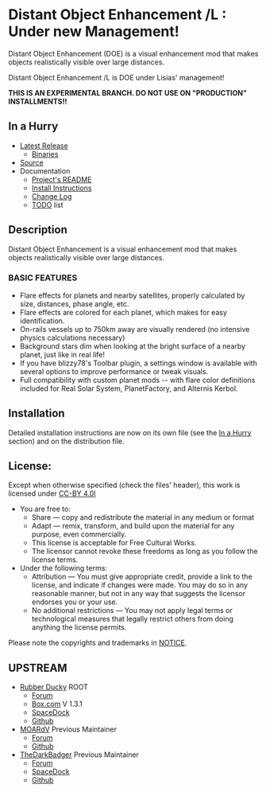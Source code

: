 # Distant Object Enhancement /L : Under new Management!

Distant Object Enhancement (DOE) is a visual enhancement mod that makes objects realistically visible over large distances.

Distant Object Enhancement /L is DOE under Lisias' management!

**THIS IS AN EXPERIMENTAL BRANCH. DO NOT USE ON "PRODUCTION" INSTALLMENTS!!**


## In a Hurry

* [Latest Release](https://github.com/net-lisias-ksp/DistantObject/releases)
	+ [Binaries](https://github.com/net-lisias-ksp/DistantObject/tree/Archive)
* [Source](https://github.com/net-lisias-ksp/DistantObject)
* Documentation
	+ [Project's README](https://github.com/net-lisias-ksp/DistantObject/blob/master/README.md)
	+ [Install Instructions](https://github.com/net-lisias-ksp/DistantObject/blob/master/INSTALL.md)
	+ [Change Log](./CHANGE_LOG.md)
	+ [TODO](./TODO.md) list


## Description

Distant Object Enhancement is a visual enhancement mod that makes objects realistically visible over large distances.

### BASIC FEATURES

* Flare effects for planets and nearby satellites, properly calculated by size, distances, phase angle, etc.
* Flare effects are colored for each planet, which makes for easy identification.
* On-rails vessels up to 750km away are visually rendered (no intensive physics calculations necessary)
* Background stars dim when looking at the bright surface of a nearby planet, just like in real life!
* If you have blizzy78's Toolbar plugin, a settings window is available with several options to improve performance or tweak visuals.
* Full compatibility with custom planet mods -- with flare color definitions included for Real Solar System, PlanetFactory, and Alternis Kerbol.


## Installation

Detailed installation instructions are now on its own file (see the [In a Hurry](#in-a-hurry) section) and on the distribution file.

## License:

Except when otherwise specified (check the files' header), this work is licensed under [CC-BY 4.0I](https://creativecommons.org/licenses/by/4.0/)

* You are free to:
	+ Share — copy and redistribute the material in any medium or format
	+ Adapt — remix, transform, and build upon the material for any purpose, even commercially.
	+ This license is acceptable for Free Cultural Works.
	+ The licensor cannot revoke these freedoms as long as you follow the license terms.
* Under the following terms:
	+ Attribution — You must give appropriate credit, provide a link to the license, and indicate if changes were made. You may do so in any reasonable manner, but not in any way that suggests the licensor endorses you or your use.
	+ No additional restrictions — You may not apply legal terms or technological measures that legally restrict others from doing anything the license permits.

Please note the copyrights and trademarks in [NOTICE](./NOTICE).


## UPSTREAM

* [Rubber Ducky](https://forum.kerbalspaceprogram.com/index.php?/profile/26395-rubber-ducky/) ROOT
	+ [Forum](https://forum.kerbalspaceprogram.com/index.php?/topic/63457-*)
	+ [Box.com](https://app.box.com/s/7xdwo92oc00dkjxkilwb) V 1.3.1
	+ [SpaceDock](https://spacedock.info/mod/?????/?????)
	+ [Github](https://github.com/duckytopia/DistantObject)
* [MOARdV](https://forum.kerbalspaceprogram.com/index.php?/profile/60950-moardv/) Previous Maintainer
	+ [Forum](https://forum.kerbalspaceprogram.com/index.php?/topic/89214-*) 
	+ [Github](https://github.com/MOARdV/DistantObject/)
* [TheDarkBadger](https://forum.kerbalspaceprogram.com/index.php?/profile/201198-thedarkbadger/) Previous Maintainer
	+ [Forum](https://forum.kerbalspaceprogram.com/index.php?/topic/189759-*/) 
	+ [SpaceDock](https://spacedock.info/mod/2274/Distant%20Object%20Enhancement%20Continued)
	+ [Github](https://github.com/TheDarkBadger/DistantObject)
